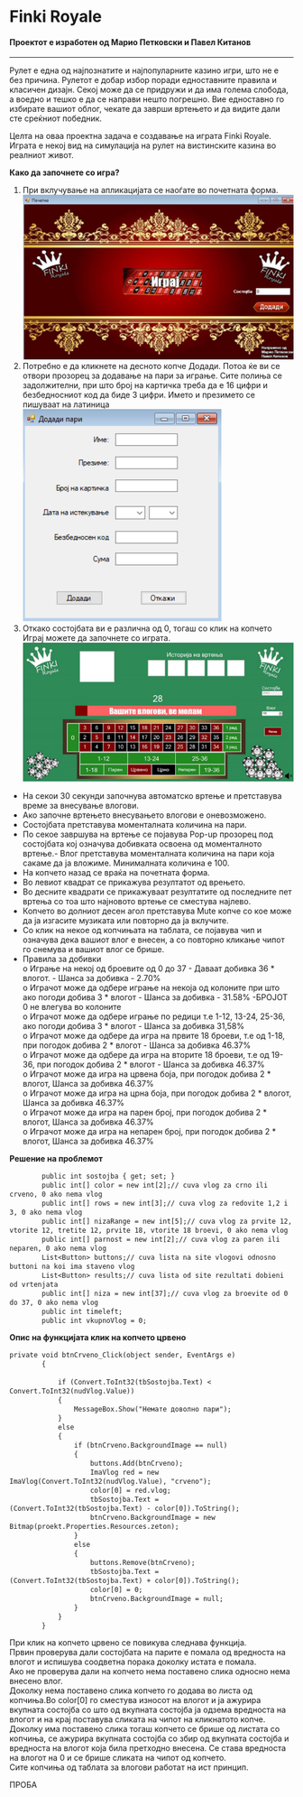 # Finki Royale
#### Проектот е изработен од Марио Петковски и Павел Китанов  
<hr>
Рулет е една од најпознатите и најпопуларните казино игри, што не е без причина. 
Рулетот е добар избор поради едноставните правила и класичен дизајн. Секој може 
да се придружи и да има голема слобода, а воедно и тешко е да се направи нешто 
погрешно. Вие едноставно го избирате вашиот облог, чекате да заврши вртењето 
и да видите дали сте среќниот победник.  
  
Целта на оваа проектна задача е создавање на играта Finki Royale.  
Играта е некој вид на симулација на рулет на вистинските казина во реалниот 
живот.
  
**Како да започнете со игра?**
1. При вклучување на апликацијата се наоѓате во почетната фoрма.
![alt text](https://github.com/mariopetkovskii/FinkiRoyale-Proekt/blob/master/Pocetna.png?raw=true)
2. Потребно е да кликнете на десното копче Додади. Потоа ќе ви се отвори 
прозорец за додавање на пари за играње. Сите полиња се задолжителни, 
при што број на картичка треба да е 16 цифри и безбедносниот код да биде 
3 цифри. Името и презимето се пишуваат на латиница  
![alt text](https://github.com/mariopetkovskii/FinkiRoyale-Proekt/blob/master/FormaPari.png?raw=true)
3. Откако состојбата ви е различна од 0, тогаш со клик на копчето Играј можете
да започнете со играта.
![alt text](https://github.com/mariopetkovskii/FinkiRoyale-Proekt/blob/master/Igra.png?raw=true)
- На секои 30 секунди започнува автоматско вртење и претставува време за 
внесување влогови.
- Ако започне вртењето внесувањето влогови е оневозможено.
- Состојбата претставува моменталната количина на пари.
- По секое завршува на вртење се појавува Pop-up прозорец под состојбата кој 
означува добивката освоена од моменталното вртење.- Влог претставува моменталната количина на пари која сакаме да ја вложиме. 
Минималната количина е 100.
- На копчето назад се враќа на почетната форма.
- Во левиот квадрат се прикажува резултатот од врењето.
- Во десните квадрати се прикажуваат резултатите од последните пет вртења со 
тоа што најновото вртење се сместува најлево.
- Копчето во долниот десен агол претставува Mute копче со кое може да ја изгасите 
музиката или повторно да ја вклучите.
- Со клик на некое од копчињата на таблата, се појавува чип и означува дека 
вашиот влог е внесен, а со повторно кликање чипот го снемува и вашиот влог се 
брише.
- Правила за добивки  
o Играње на некој од броевите од 0 до 37 - Даваат добивка 36 * влогот. -
Шанса за добивка - 2.70%  
o Играчот може да одбере играње на некоја од колоните при што ако погоди 
добива 3 * влогот - Шанса за добивка - 31.58% -БРОЈОТ 0 не влегува во 
колоните  
o Играчот може да одбере играње по редици т.е 1-12, 13-24, 25-36, ако 
погоди добива 3 * влогот - Шанса за добивка 31,58%  
o Играчот може да одбере да игра на првите 18 броеви, т.е од 1-18, при 
погодок добива 2 * влогот - Шанса за добивка 46.37%  
o Играчот може да одбере да игра на вторите 18 броеви, т.е од 19-36, при 
погодок добива 2 * влогот - Шанса за добивка 46.37%  
o Играчот може да игра на црвена боја, при погодок добива 2 * влогот, Шанса 
за добивка 46.37%  
o Играчот може да игра на црна боја, при погодок добива 2 * влогот, Шанса 
за добивка 46.37%  
o Играчот може да игра на парен број, при погодок добива 2 * влогот, Шанса 
за добивка 46.37%  
o Играчот може да игра на непарен број, при погодок добива 2 * влогот, 
Шанса за добивка 46.37%  
  
    
**Решение на проблемот**

```public global globalna;// klasa global vo koja ima samo eden parametar sostojba vo koja se cuva vkupnata sostojba na pari
        public int sostojba { get; set; }
        public int[] color = new int[2];// cuva vlog za crno ili crveno, 0 ako nema vlog
        public int[] rows = new int[3];// cuva vlog za redovite 1,2 i 3, 0 ako nema vlog
        public int[] nizaRange = new int[5];// cuva vlog za prvite 12, vtorite 12, tretite 12, prvite 18, vtorite 18 broevi, 0 ako nema vlog
        public int[] parnost = new int[2];// cuva vlog za paren ili neparen, 0 ako nema vlog
        List<Button> buttons;// cuva lista na site vlogovi odnosno buttoni na koi ima staveno vlog
        List<Button> results;// cuva lista od site rezultati dobieni od vrtenjata
        public int[] niza = new int[37];// cuva vlog za broevite od 0 do 37, 0 ako nema vlog
        public int timeleft;
        public int vkupnoVlog = 0;
```
**Опис на функцијата клик на копчето црвено**  
```
private void btnCrveno_Click(object sender, EventArgs e)
        {

            if (Convert.ToInt32(tbSostojba.Text) < Convert.ToInt32(nudVlog.Value))
            {
                MessageBox.Show("Немате доволно пари");
            }
            else
            {
                if (btnCrveno.BackgroundImage == null)
                {
                    buttons.Add(btnCrveno);
                    ImaVlog red = new ImaVlog(Convert.ToInt32(nudVlog.Value), "crveno");
                    color[0] = red.vlog;
                    tbSostojba.Text = (Convert.ToInt32(tbSostojba.Text) - color[0]).ToString();
                    btnCrveno.BackgroundImage = new Bitmap(proekt.Properties.Resources.zeton);
                }
                else
                {
                    buttons.Remove(btnCrveno);
                    tbSostojba.Text = (Convert.ToInt32(tbSostojba.Text) + color[0]).ToString();
                    color[0] = 0;
                    btnCrveno.BackgroundImage = null;
                }
            }
        }
```
  
При клик на копчето црвено се повикува следнава функција.  
Првин проверува дали состојбата на парите е помала од вредноста на влогот и испишува 
соодветна порака доколку истата е помала.  
Ако не проверува дали на копчето нема поставено слика односно нема внесено влог.  
Доколку нема поставено слика копчето го додава во листа од копчиња.Во color[0] го 
сместува износот на влогот и ја ажурира вкупната состојба со што од вкупната состојба ја 
одзема вредноста на влогот и на крај поставува сликата на чипот на кликнатото копче.  
Доколку има поставено слика тогаш копчето се брише од листата со копчиња, се ажурира 
вкупната состојба со збир од вкупната состојба и вредноста на влогот која била претходно 
внесена. Се става вредноста на влогот на 0 и се брише сликата на чипот од копчето.  
Сите копчиња од таблата за влогови работат на ист принцип.  

ПРОБА
